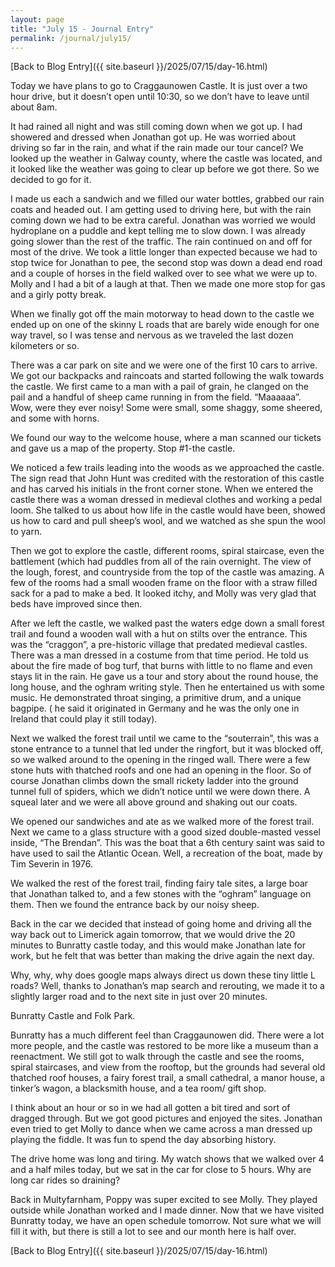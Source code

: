 ```yaml
---
layout: page
title: "July 15 - Journal Entry"
permalink: /journal/july15/
---
```


[Back to Blog Entry]({{ site.baseurl }}/2025/07/15/day-16.html)

Today we have plans to go to Craggaunowen Castle. It is just over a two hour drive, but it doesn’t open until 10:30, so we don’t have to leave until about 8am.

It had rained all night and was still coming down when we got up. I had showered and dressed when Jonathan got up. He was worried about driving so far in the rain, and what if the rain made our tour cancel? We looked up the weather in Galway county, where the castle was located, and it looked like the weather was going to clear up before we got there. So we decided to go for it.


I made us each a sandwich and we filled our water bottles, grabbed our rain coats and headed out. I am getting used to driving here, but with the rain coming down we had to be extra careful. Jonathan was worried we would hydroplane on a puddle and kept telling me to slow down. I was already going slower than the rest of the traffic. 
The rain continued on and off for most of the drive. We took a little longer than expected because we had to stop twice for Jonathan to pee, the second stop was down a dead end road and a couple of horses in the field walked over to see what we were up to. Molly and I had a bit of a laugh at that. Then we made one more stop for gas and a girly potty break.

When we finally got off the main motorway to head down to the castle we ended up on one of the skinny L roads that are barely wide enough for one way travel, so I was tense and nervous as we traveled the last dozen kilometers or so. 

There was a car park on site and we were one of the first 10 cars to arrive. We got our backpacks and raincoats and started following the walk towards the castle. We first came to a man with a pail of grain, he clanged on the pail and a handful of sheep came running in from the field. “Maaaaaa”. Wow, were they ever noisy! Some were small, some shaggy, some sheered, and some with horns. 

We found our way to the welcome house, where a man scanned our tickets and gave us a map of the property. Stop #1-the castle. 

We noticed a few trails leading into the woods as we approached the castle. The sign read that John Hunt was credited with the restoration of this castle and has carved his initials in the front corner stone. When we entered the castle there was a woman dressed in medieval clothes and working a pedal loom. She talked to us about how life in the castle would have been, showed us how to card and pull sheep’s wool, and we watched as she spun the wool to yarn. 

Then we got to explore the castle, different rooms, spiral staircase, even the battlement (which had puddles from all of the rain overnight. The view of the lough, forest, and countryside from the top of the castle was amazing. A few of the rooms had a small wooden frame on the floor with a straw filled sack for a pad to make a bed. It looked itchy, and Molly was very glad that beds have improved since then.

After we left the castle, we walked past the waters edge down a small forest trail and found a wooden wall with a hut on stilts over the entrance. This was the “craggon”, a pre-historic village that predated medieval castles. There was a man dressed in a costume from that time period. He told us about the fire made of bog turf, that burns with little to no flame and even stays lit in the rain. He gave us a tour and story about the round house, the long house, and the oghram writing style. Then he entertained us with some music. He demonstrated throat singing, a primitive drum, and a unique bagpipe. ( he said it originated in Germany and he was the only one in Ireland that could play it still today). 

Next we walked the forest trail until we came to the “souterrain”, this was a stone entrance to a tunnel that led under the ringfort, but it was blocked off, so we walked around to the opening in the ringed wall. There were a few stone huts with thatched roofs and one had an opening in the floor. So of course Jonathan climbs down the small rickety ladder into the ground tunnel full of spiders, which we didn’t notice until we were down there. A squeal later and we were all above ground and shaking out our coats. 

We opened our sandwiches and ate as we walked more of the forest trail. Next we came to a glass structure with a good sized double-masted vessel inside, “The Brendan”. This was the boat that a 6th century saint was said to have used to sail the Atlantic Ocean. Well, a recreation of the boat, made by Tim Severin in 1976. 

We walked the rest of the forest trail, finding fairy tale sites, a large boar that Jonathan talked to, and a few stones with the “oghram” language on them. Then we found the entrance back by our noisy sheep.

Back in the car we decided that instead of going home and driving all the way back out to Limerick again tomorrow, that we would drive the 20 minutes to Bunratty castle today, and this would make Jonathan late for work, but he felt that was better than making the drive again the next day.

Why, why, why does google maps always direct us down these tiny little L roads? Well, thanks to Jonathan’s map search and rerouting, we made it to a slightly larger road and to the next site in just over 20 minutes.

Bunratty Castle and Folk Park. 

Bunratty has a much different feel than Craggaunowen did. There were a lot more people, and the castle was restored to be more like a museum than a reenactment. We still got to walk through the castle and see the rooms, spiral staircases, and view from the rooftop, but the grounds had several old thatched roof houses, a fairy forest trail, a small cathedral, a manor house, a tinker’s wagon, a blacksmith house, and a tea room/ gift shop. 

I think about an hour or so in we had all gotten a bit tired and sort of dragged through. But we got good pictures and enjoyed the sites. Jonathan even tried to get Molly to dance when we came across a man dressed up playing the fiddle. It was fun to spend the day absorbing history. 

The drive home was long and tiring. My watch shows that we walked over 4 and a half miles today, but we sat in the car for close to 5 hours. Why are long car rides so draining?

Back in Multyfarnham, Poppy was super excited to see Molly. They played outside while Jonathan worked and I made dinner. Now that we have visited Bunratty today, we have an open schedule tomorrow. Not sure what we will fill it with, but there is still a lot to see and our month here is half over.

[Back to Blog Entry]({{ site.baseurl }}/2025/07/15/day-16.html)